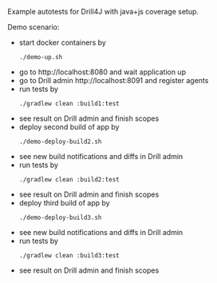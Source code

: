 Example autotests for Drill4J with java+js coverage setup.

Demo scenario:

* start docker containers by
  ```shell
  ./demo-up.sh
  ```
* go to http://localhost:8080 and wait application up
* go to Drill admin http://localhost:8091 and register agents
* run tests by
  ```shell
  ./gradlew clean :build1:test
  ```
* see result on Drill admin and finish scopes
* deploy second build of app by
  ```shell
  ./demo-deploy-build2.sh
  ```
* see new build notifications and diffs in Drill admin
* run tests by
  ```shell
  ./gradlew clean :build2:test
  ```
* see result on Drill admin and finish scopes
* deploy third build of app by
  ```shell
  ./demo-deploy-build3.sh
  ```
* see new build notifications and diffs in Drill admin
* run tests by
  ```shell
  ./gradlew clean :build3:test
  ```
* see result on Drill admin and finish scopes